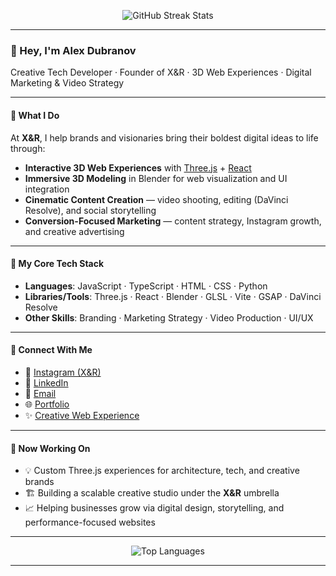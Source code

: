 <p align="center">
  <img src="https://github-readme-streak-stats.herokuapp.com/?user=PWRXNDR&theme=tokyonight&hide_border=true" alt="GitHub Streak Stats" />
</p>

---

### 👋 Hey, I'm Alex Dubranov

Creative Tech Developer · Founder of X&R · 3D Web Experiences · Digital Marketing & Video Strategy

---

#### 🚀 What I Do

At **X&R**, I help brands and visionaries bring their boldest digital ideas to life through:

- **Interactive 3D Web Experiences** with [Three.js](https://threejs.org/) + [React](https://reactjs.org/)
- **Immersive 3D Modeling** in Blender for web visualization and UI integration
- **Cinematic Content Creation** — video shooting, editing (DaVinci Resolve), and social storytelling
- **Conversion-Focused Marketing** — content strategy, Instagram growth, and creative advertising

---

#### 🧰 My Core Tech Stack

- **Languages**: JavaScript · TypeScript · HTML · CSS · Python
- **Libraries/Tools**: Three.js · React · Blender · GLSL · Vite · GSAP · DaVinci Resolve
- **Other Skills**: Branding · Marketing Strategy · Video Production · UI/UX

---

#### 🔗 Connect With Me

- 📸 [Instagram (X&R)](https://www.instagram.com/xnr.digital/)
- 💼 [LinkedIn](https://www.linkedin.com/in/aleksandr-dubranov-394481281/)
- 💌 [Email](mailto:pwrxndr@gmail.com)
- 🌐 [Portfolio](https://pwrxndr.github.io/Alex_Dubranov/)
- ✨ [Creative Web Experience](https://threejs-portfo-9486222923cc.herokuapp.com/)

---

#### 🔄 Now Working On

- 💡 Custom Three.js experiences for architecture, tech, and creative brands
- 🏗️ Building a scalable creative studio under the **X&R** umbrella
- 📈 Helping businesses grow via digital design, storytelling, and performance-focused websites

---

<p align="center">
  <img src="https://github-readme-stats.vercel.app/api/top-langs?username=PWRXNDR&theme=tokyonight&layout=compact&hide_border=true" alt="Top Languages" />
</p>

---

